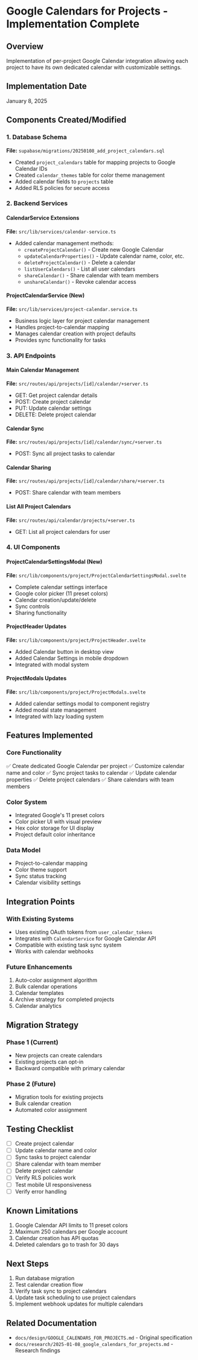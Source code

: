 # Google Calendars for Projects - Implementation Complete

## Overview

Implementation of per-project Google Calendar integration allowing each project to have its own dedicated calendar with customizable settings.

## Implementation Date

January 8, 2025

## Components Created/Modified

### 1. Database Schema

**File:** `supabase/migrations/20250108_add_project_calendars.sql`

- Created `project_calendars` table for mapping projects to Google Calendar IDs
- Created `calendar_themes` table for color theme management
- Added calendar fields to `projects` table
- Added RLS policies for secure access

### 2. Backend Services

#### CalendarService Extensions

**File:** `src/lib/services/calendar-service.ts`

- Added calendar management methods:
    - `createProjectCalendar()` - Create new Google Calendar
    - `updateCalendarProperties()` - Update calendar name, color, etc.
    - `deleteProjectCalendar()` - Delete a calendar
    - `listUserCalendars()` - List all user calendars
    - `shareCalendar()` - Share calendar with team members
    - `unshareCalendar()` - Revoke calendar access

#### ProjectCalendarService (New)

**File:** `src/lib/services/project-calendar.service.ts`

- Business logic layer for project calendar management
- Handles project-to-calendar mapping
- Manages calendar creation with project defaults
- Provides sync functionality for tasks

### 3. API Endpoints

#### Main Calendar Management

**File:** `src/routes/api/projects/[id]/calendar/+server.ts`

- GET: Get project calendar details
- POST: Create project calendar
- PUT: Update calendar settings
- DELETE: Delete project calendar

#### Calendar Sync

**File:** `src/routes/api/projects/[id]/calendar/sync/+server.ts`

- POST: Sync all project tasks to calendar

#### Calendar Sharing

**File:** `src/routes/api/projects/[id]/calendar/share/+server.ts`

- POST: Share calendar with team members

#### List All Project Calendars

**File:** `src/routes/api/calendar/projects/+server.ts`

- GET: List all project calendars for user

### 4. UI Components

#### ProjectCalendarSettingsModal (New)

**File:** `src/lib/components/project/ProjectCalendarSettingsModal.svelte`

- Complete calendar settings interface
- Google color picker (11 preset colors)
- Calendar creation/update/delete
- Sync controls
- Sharing functionality

#### ProjectHeader Updates

**File:** `src/lib/components/project/ProjectHeader.svelte`

- Added Calendar button in desktop view
- Added Calendar Settings in mobile dropdown
- Integrated with modal system

#### ProjectModals Updates

**File:** `src/lib/components/project/ProjectModals.svelte`

- Added calendar settings modal to component registry
- Added modal state management
- Integrated with lazy loading system

## Features Implemented

### Core Functionality

✅ Create dedicated Google Calendar per project
✅ Customize calendar name and color
✅ Sync project tasks to calendar
✅ Update calendar properties
✅ Delete project calendars
✅ Share calendars with team members

### Color System

- Integrated Google's 11 preset colors
- Color picker UI with visual preview
- Hex color storage for UI display
- Project default color inheritance

### Data Model

- Project-to-calendar mapping
- Color theme support
- Sync status tracking
- Calendar visibility settings

## Integration Points

### With Existing Systems

- Uses existing OAuth tokens from `user_calendar_tokens`
- Integrates with `CalendarService` for Google Calendar API
- Compatible with existing task sync system
- Works with calendar webhooks

### Future Enhancements

1. Auto-color assignment algorithm
2. Bulk calendar operations
3. Calendar templates
4. Archive strategy for completed projects
5. Calendar analytics

## Migration Strategy

### Phase 1 (Current)

- New projects can create calendars
- Existing projects can opt-in
- Backward compatible with primary calendar

### Phase 2 (Future)

- Migration tools for existing projects
- Bulk calendar creation
- Automated color assignment

## Testing Checklist

- [ ] Create project calendar
- [ ] Update calendar name and color
- [ ] Sync tasks to project calendar
- [ ] Share calendar with team member
- [ ] Delete project calendar
- [ ] Verify RLS policies work
- [ ] Test mobile UI responsiveness
- [ ] Verify error handling

## Known Limitations

1. Google Calendar API limits to 11 preset colors
2. Maximum 250 calendars per Google account
3. Calendar creation has API quotas
4. Deleted calendars go to trash for 30 days

## Next Steps

1. Run database migration
2. Test calendar creation flow
3. Verify task sync to project calendars
4. Update task scheduling to use project calendars
5. Implement webhook updates for multiple calendars

## Related Documentation

- `docs/design/GOOGLE_CALENDARS_FOR_PROJECTS.md` - Original specification
- `docs/research/2025-01-08_google_calendars_for_projects.md` - Research findings
